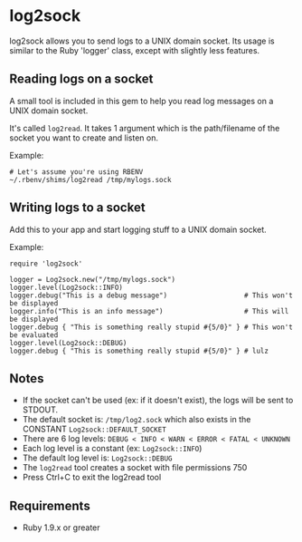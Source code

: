 # log2sock

log2sock allows you to send logs to a UNIX domain socket. Its usage is similar to the Ruby 'logger' class, except with slightly less features.

## Reading logs on a socket

A small tool is included in this gem to help you read log messages on a UNIX domain socket.

It's called `log2read`. It takes 1 argument which is the path/filename of the socket you want to create and listen on.

Example:

```
# Let's assume you're using RBENV
~/.rbenv/shims/log2read /tmp/mylogs.sock
```

## Writing logs to a socket

Add this to your app and start logging stuff to a UNIX domain socket.

Example:

```
require 'log2sock'

logger = Log2sock.new("/tmp/mylogs.sock")
logger.level(Log2sock::INFO)
logger.debug("This is a debug message")                   # This won't be displayed
logger.info("This is an info message")                    # This will be displayed
logger.debug { "This is something really stupid #{5/0}" } # This won't be evaluated
logger.level(Log2sock::DEBUG)
logger.debug { "This is something really stupid #{5/0}" } # lulz
```

## Notes

* If the socket can't be used (ex: if it doesn't exist), the logs will be sent to STDOUT.
* The default socket is: `/tmp/log2.sock` which also exists in the CONSTANT `Log2sock::DEFAULT_SOCKET`
* There are 6 log levels: `DEBUG < INFO < WARN < ERROR < FATAL < UNKNOWN`
* Each log level is a constant (ex: `Log2sock::INFO`)
* The default log level is: `Log2sock::DEBUG`
* The `log2read` tool creates a socket with file permissions 750
* Press Ctrl+C to exit the log2read tool

## Requirements

* Ruby 1.9.x or greater